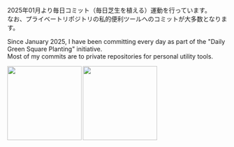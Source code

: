 2025年01月より毎日コミット（毎日芝生を植える）運動を行っています。  
なお、プライベートリポジトリの私的便利ツールへのコミットが大多数となります。

Since January 2025, I have been committing every day as part of the "Daily Green Square Planting" initiative.  
Most of my commits are to private repositories for personal utility tools.  


<a href="https://github.com/noobow34">
  <img align="left" height="170px" src="https://github-readme-stats.vercel.app/api?username=noobow34&count_private=true&show_icons=true&theme=default" />
</a>
<a href="https://github.com/noobow34">
  <img align="left" height="170px" src="https://github-readme-stats.vercel.app/api/top-langs/?username=noobow34&layout=compact&theme=default" />
</a>

<!--
**noobow34/noobow34** is a ✨ _special_ ✨ repository because its `README.md` (this file) appears on your GitHub profile.

Here are some ideas to get you started:

- 🔭 I’m currently working on ...
- 🌱 I’m currently learning ...
- 👯 I’m looking to collaborate on ...
- 🤔 I’m looking for help with ...
- 💬 Ask me about ...
- 📫 How to reach me: ...
- 😄 Pronouns: ...
- ⚡ Fun fact: ...
-->

